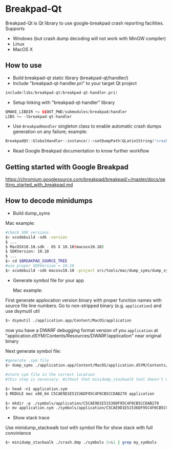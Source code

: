 Breakpad-Qt
================
Breakpad-Qt is Qt library to use google-breakpad crash reporting facilities. Supports
* Windows (but crash dump decoding will not work with MinGW compiler)
* Linux
* MacOS X

How to use
----------------
* Build breakpad-qt static library (breakpad-qt/handler/)
* Include "breakpad-qt-handler.pri" to your target Qt project
```c++
include(libs/breakpad-qt/breakpad-qt-handler.pri)
```
* Setup linking with "breakpad-qt-handler" library
```c++
QMAKE_LIBDIR += $$OUT_PWD/submodules/breakpad/handler
LIBS += -lbreakpad-qt-handler
```
* Use ```BreakpadHandler``` singleton class to enable automatic crash dumps generation on any failure; example:
```c++
BreakpadQt::GlobalHandler::instance()->setDumpPath(QLatin1String("crashes"));
```
* Read Google Breakpad documentation to know further workflow

Getting started with Google Breakpad
----------------
https://chromium.googlesource.com/breakpad/breakpad/+/master/docs/getting_started_with_breakpad.md

How to decode minidumps
----------------
* Build dump_syms

 Mac example:
```sh
#check SDK versions
$> xcodebuild -sdk -version
$ ...
$ MacOSX10.10.sdk - OS X 10.10(macosx10.10)
$ SDKVersion: 10.10
$ ...
$> cd $BREAKPAD_SOURCE_TREE
#use proper SDKVersion = 10.10
$> xcodebuild -sdk macosx10.10 -project src/tools/mac/dump_syms/dump_syms.xcodeproj -configuration Release -target dump_syms ARCHS=x86_64 ONLY_ACTIVE_ARCH=YES MACOSX_DEPLOYMENT_TARGET=10.10 GCC_VERSION=com.apple.compilers.llvm.clang.1_0
```
* Generate symbol file for your app
	
	Mac example:
	
First generate applocation version binary with proper function names with source file line numbers.
Go to non-stripped binary (e.g. ```application```) and use dsymutil util
```sh
$> dsymutil ./application.app/Content/MacOS/application
```
now you have a DWARF debugging format version of you ```application``` at "application.dSYM/Contents/Resources/DWARF/application" near original binary
	
Next  generate symbol file:
```sh
#generate .sym file
$> dump_syms ./application.app/Content/MacOS/application.dSYM/Contents/Resources/DWARF/application > ./application.app/Content/MacOS/application.sym
			 
#store sym file in the correct location
#this step is necessary. Without that minidump_stackwalk tool doesn't work
			 
$> head -n1 application.sym
$ MODULE mac x86_64 C5CAE9D1E51536DF95C4F0CB5CCDAB270 application
			 
$> mkdir -p ./symbols/application/C5CAE9D1E51536DF95C4F0CB5CCDAB270
$> mv application.sym ./symbols/application/C5CAE9D1E51536DF95C4F0CB5CCDAB270
```
	 
* Show stack trace 

Use minidump_stackwalk tool with symbol file for show stack with full convinience	
```sh
$> minidump_stackwalk ./crash.dmp ./symbols 2>&1 | grep my_symbols
```
